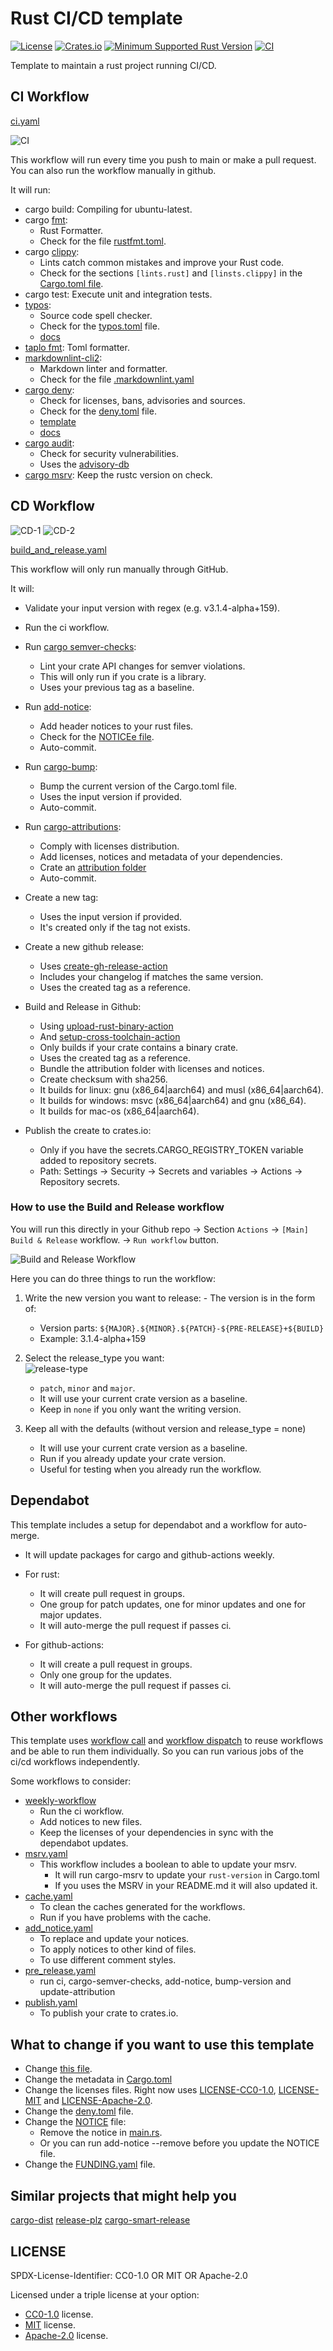 # Rust CI/CD template

[![License](https://img.shields.io/badge/license-CC0--1.0%2FMIT%2FApache--2.0-blue.svg)](https://github.com/ameknite/rust-ci-cd-template?tab=readme-ov-file#license)
[![Crates.io](https://img.shields.io/crates/v/rust-ci-cd-template.svg)](https://crates.io/crates/rust-ci-cd-template)
[![Minimum Supported Rust Version](https://img.shields.io/badge/MSRV-1.59.0+-red.svg)](./Cargo.toml#L8)
[![CI](https://github.com/ameknite/rust-ci-cd-template/actions/workflows/ci.yaml/badge.svg)](https://github.com/ameknite/rust-ci-cd-template/actions?workflow=CI)

Template to maintain a rust project running CI/CD.

<!-- todo!(Change this file) -->

## CI Workflow

[ci.yaml](./.github/workflows/ci.yaml)

![CI](https://github.com/ameknite/rust-ci-cd-template/assets/104745335/bc501236-2c13-4cef-b651-d226816e4e64)

This workflow will run every time you push to main or make a pull request.
You can also run the workflow manually in github.

It will run:

- cargo build: Compiling for ubuntu-latest.
- cargo [fmt](https://github.com/rust-lang/rustfmt):
  - Rust Formatter.
  - Check for the file [rustfmt.toml](./rustfmt.toml).
- cargo [clippy](https://github.com/rust-lang/rust-clippy):
  - Lints catch common mistakes and improve your Rust code.
  - Check for the sections `[lints.rust]` and `[linsts.clippy]`
    in the [Cargo.toml file](./Cargo.toml).
- cargo test: Execute unit and integration tests.
- [typos](https://crates.io/crates/typos):
  - Source code spell checker.
  - Check for the [typos.toml](./typos.toml) file.
  - [docs](https://github.com/crate-ci/typos/blob/master/docs/reference.md)
- [taplo fmt](https://taplo.tamasfe.dev/): Toml formatter.
- [markdownlint-cli2](https://github.com/DavidAnson/markdownlint-cli2):
  - Markdown linter and formatter.
  - Check for the file [.markdownlint.yaml](./.markdownlint.yaml)
- [cargo deny](https://github.com/EmbarkStudios/cargo-deny):
  - Check for licenses, bans, advisories and sources.
  - Check for the [deny.toml](./deny.toml) file.
  - [template](https://github.com/EmbarkStudios/cargo-deny/blob/main/deny.template.toml)
  - [docs](https://embarkstudios.github.io/cargo-deny/)
- [cargo audit](https://crates.io/crates/cargo-audit):
  - Check for security vulnerabilities.
  - Uses the [advisory-db](https://github.com/RustSec/advisory-db/)
- [cargo msrv](https://github.com/foresterre/cargo-msrv):
  Keep the rustc version on check.

## CD Workflow

![CD-1](https://github.com/ameknite/rust-ci-cd-template/assets/104745335/91840ec0-8cfc-480c-b5eb-a267c10e4bc2)
![CD-2](https://github.com/ameknite/rust-ci-cd-template/assets/104745335/c553c366-2eeb-4d5e-804e-dca20b68bd42)

[build_and_release.yaml](./.github/workflows/build_and_release.yaml)

This workflow will only run manually through GitHub.

It will:

- Validate your input version with regex (e.g. v3.1.4-alpha+159).

- Run the ci workflow.

- Run [cargo semver-checks](https://crates.io/crates/cargo-semver-checks):
  - Lint your crate API changes for semver violations.
  - This will only run if you crate is a library.
  - Uses your previous tag as a baseline.
- Run [add-notice](https://crates.io/crates/add-notice):
  - Add header notices to your rust files.
  - Check for the [NOTICEe file](./NOTICE).
  - Auto-commit.
- Run [cargo-bump](https://crates.io/crates/cargo-bump):
  - Bump the current version of the Cargo.toml file.
  - Uses the input version if provided.
  - Auto-commit.
- Run [cargo-attributions](https://crates.io/crates/cargo-attribution):
  - Comply with licenses distribution.
  - Add licenses, notices and metadata of your dependencies.
  - Crate an [attribution folder](./attribution/)
  - Auto-commit.
- Create a new tag:
  - Uses the input version if provided.
  - It's created only if the tag not exists.
- Create a new github release:
  - Uses [create-gh-release-action](https://github.com/taiki-e/create-gh-release-action/tree/v1/)
  - Includes your changelog if matches the same version.
  - Uses the created tag as a reference.
- Build and Release in Github:
  - Using [upload-rust-binary-action](https://www.github.com/taiki-e/upload-rust-binary-action/tree/v1/)
  - And [setup-cross-toolchain-action](https://github.com/taiki-e/setup-cross-toolchain-action/tree/v1/)
  - Only builds if your crate contains a binary crate.
  - Uses the created tag as a reference.
  - Bundle the attribution folder with licenses and notices.
  - Create checksum with sha256.
  - It builds for linux: gnu (x86_64|aarch64) and musl (x86_64|aarch64).
  - It builds for windows: msvc (x86_64|aarch64) and gnu (x86_64).
  - It builds for mac-os (x86_64|aarch64).
- Publish the create to crates.io:
  - Only if you have the secrets.CARGO_REGISTRY_TOKEN variable added to repository secrets.
  - Path: Settings -> Security -> Secrets and variables -> Actions -> Repository secrets.

### How to use the Build and Release workflow

You will run this directly in your Github repo -> Section `Actions` -> `[Main] Build & Release` workflow. -> `Run workflow` button.

![Build and Release Workflow](https://github.com/ameknite/rust-ci-cd-template/assets/104745335/2c6235cb-def6-4cb6-ada8-d3d32523d097)

Here you can do three things to run the workflow:

  1. Write the new version you want to release:
    - The version is in the form of:
      - Version parts: `${MAJOR}.${MINOR}.${PATCH}-${PRE-RELEASE}+${BUILD}`
      - Example: 3.1.4-alpha+159
  2. Select the release_type you want:  
      ![release-type](https://github.com/ameknite/rust-ci-cd-template/assets/104745335/a224d958-3817-47d4-8b15-6995cbf8b090)
      - `patch`, `minor` and `major`.
      - It will use your current crate version as a baseline.
      - Keep in `none` if you only want the writing version.

  3. Keep all with the defaults (without version and release_type = none)
      - It will use your current crate version as a baseline.
      - Run if you already update your crate version.
      - Useful for testing when you already run the workflow.
  
## Dependabot

This template includes a setup for dependabot and a workflow for auto-merge.

- It will update packages for cargo and github-actions weekly.

- For rust:
  - It will create pull request in groups.
  - One group for patch updates, one for minor updates and one for major updates.
  - It will auto-merge the pull request if passes ci.
  
- For github-actions:
  - It will create a pull request in groups.
  - Only one group for the updates.
  - It will auto-merge the pull request if passes ci.

## Other workflows

This template uses [workflow call](https://docs.github.com/en/actions/using-workflows/reusing-workflows) and [workflow dispatch](https://docs.github.com/en/actions/using-workflows/manually-running-a-workflow) to reuse workflows and be able to run them individually. So you can run various jobs of the ci/cd workflows independently.

Some workflows to consider:

- [weekly-workflow](./.github/workflows/weekly.yaml)
  - Run the ci workflow.
  - Add notices to new files.
  - Keep the licenses of your dependencies in sync with the dependabot updates.
- [msrv.yaml](./.github/workflows/msrv.yaml)
  - This workflow includes a boolean to able to update your msrv.
    - It will run cargo-msrv to update your `rust-version` in Cargo.toml
    - If you uses the MSRV in your README.md it will also updated it.
- [cache.yaml](./.github/workflows/msrv.yaml)
  - To clean the caches generated for the workflows.
  - Run if you have problems with the cache.
- [add_notice.yaml](./.github/workflows/add_notice.yaml)
  - To replace and update your notices.
  - To apply notices to other kind of files.
  - To use different comment styles.
- [pre_release.yaml](./.github/workflows/pre_release.yaml)
  - run ci, cargo-semver-checks, add-notice, bump-version and update-attribution
- [publish.yaml](./.github/workflows/publish.yaml)
  - To publish your crate to crates.io.

## What to change if you want  to use this template

- Change [this file](.).
- Change the metadata in [Cargo.toml](./Cargo.toml)
- Change the licenses files. Right now uses [LICENSE-CC0-1.0](./LICENSE-CC0-1.0), [LICENSE-MIT](./LICENSE-MIT)
and [LICENSE-Apache-2.0](./LICENSE-Apache-2.0).
- Change the [deny.toml](./deny.toml) file.
- Change the [NOTICE](./NOTICE) file:
  - Remove the notice in [main.rs](./deny.toml).
  - Or you can run add-notice --remove before you update the NOTICE file.
- Change the [FUNDING.yaml](./.github/FUNDING.yaml) file.

## Similar projects that might help you

[cargo-dist](https://github.com/axodotdev/cargo-dist?tab=readme-ov-file)
[release-plz](https://github.com/MarcoIeni/release-plz)
[cargo-smart-release](https://github.com/Byron/cargo-smart-release)

## LICENSE

SPDX-License-Identifier: CC0-1.0 OR MIT OR Apache-2.0

Licensed under a triple license at your option:

- [CC0-1.0](LICENSE-CC0-1.0) license.
- [MIT](LICENSE-MIT) license.
- [Apache-2.0](LICENSE-Apache-2.0) license.
